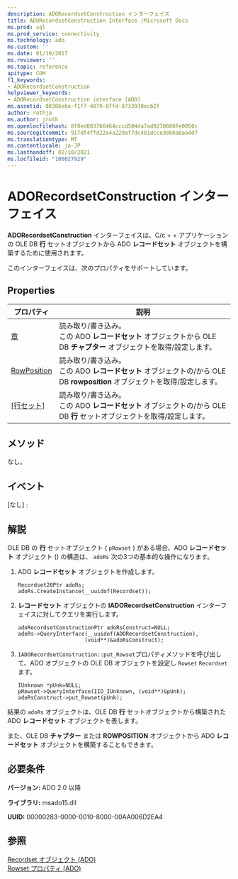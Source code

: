 ```yaml
---
description: ADORecordsetConstruction インターフェイス
title: ADORecordsetConstruction Interface |Microsoft Docs
ms.prod: sql
ms.prod_service: connectivity
ms.technology: ado
ms.custom: ''
ms.date: 01/19/2017
ms.reviewer: ''
ms.topic: reference
apitype: COM
f1_keywords:
- ADORecordsetConstruction
helpviewer_keywords:
- ADORecordsetConstruction interface [ADO]
ms.assetid: 08386eba-f1f7-4879-8ffd-8733930ecb2f
author: rothja
ms.author: jroth
ms.openlocfilehash: 8f0ed083766464cccd504da7ad9270600fe0050c
ms.sourcegitcommit: 917df4ffd22e4a229af7dc481dcce3ebba0aa4d7
ms.translationtype: MT
ms.contentlocale: ja-JP
ms.lasthandoff: 02/10/2021
ms.locfileid: "100027929"
---
```

# <a name="adorecordsetconstruction-interface"></a>ADORecordsetConstruction インターフェイス
**ADORecordsetConstruction** インターフェイスは、C/c + + アプリケーションの OLE DB **行** セットオブジェクトから ADO **レコードセット** オブジェクトを構築するために使用されます。  
  
 このインターフェイスは、次のプロパティをサポートしています。  
  
## <a name="properties"></a>Properties  
  
|プロパティ|説明|  
|-|-|  
|[章](./chapter-property-ado.md)|読み取り/書き込み。<br />この ADO **レコードセット** オブジェクトから OLE DB **チャプター** オブジェクトを取得/設定します。|  
|[RowPosition](./rowposition-property-ado.md)|読み取り/書き込み。<br />この ADO **レコードセット** オブジェクトの/から OLE DB **rowposition** オブジェクトを取得/設定します。|  
|[[行セット]](./rowset-property-ado.md)|読み取り/書き込み。<br />この ADO **レコードセット** オブジェクトの/から OLE DB **行** セットオブジェクトを取得/設定します。|  
  
## <a name="methods"></a>メソッド  
 なし。  
  
## <a name="events"></a>イベント  
 [なし] :  
  
## <a name="remarks"></a>解説  
 OLE DB の **行** セットオブジェクト ( `pRowset` ) がある場合、ADO **レコードセット** オブジェクト () の構造は、 `adoRs` 次の3つの基本的な操作になります。  
  
1.  ADO **レコードセット** オブジェクトを作成します。  
  
    ```  
    Recordset20Ptr adoRs;  
    adoRs.CreateInstance(__uuidof(Recordset));  
    ```  
  
2.  **レコードセット** オブジェクトの **IADORecordsetConstruction** インターフェイスに対してクエリを実行します。  
  
    ```  
    adoRecordsetConstructionPtr adoRsConstruct=NULL;  
    adoRs->QueryInterface(__uuidof(ADORecordsetConstruction),  
                         (void**)&adoRsConstruct);  
    ```  
  
3.  `IADORecordsetConstruction::put_Rowset`プロパティメソッドを呼び出して、ADO オブジェクトの OLE DB オブジェクトを設定し `Rowset` `Recordset` ます。  
  
    ```  
    IUnknown *pUnk=NULL;  
    pRowset->QueryInterface(IID_IUnknown, (void**)&pUnk);  
    adoRsConstruct->put_Rowset(pUnk);  
    ```  
  
 結果の `adoRs` オブジェクトは、OLE DB **行** セットオブジェクトから構築された ADO **レコードセット** オブジェクトを表します。  
  
 また、OLE DB **チャプター** または **ROWPOSITION** オブジェクトから ADO **レコードセット** オブジェクトを構築することもできます。  
  
## <a name="requirements"></a>必要条件  
 **バージョン:** ADO 2.0 以降  
  
 **ライブラリ:** msado15.dll  
  
 **UUID:** 00000283-0000-0010-8000-00AA006D2EA4  
  
## <a name="see-also"></a>参照  
 [Recordset オブジェクト (ADO)](./recordset-object-ado.md)   
 [Rowset プロパティ (ADO)](./rowset-property-ado.md)